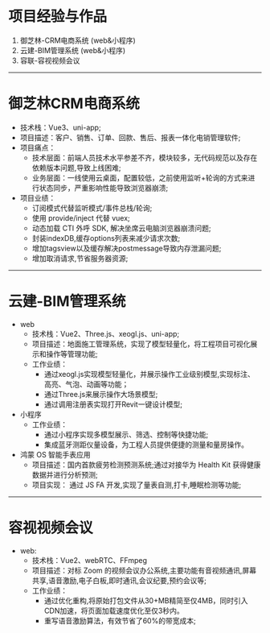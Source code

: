 # 项目经验与作品

<div>
    <ol>
        <li class="rounded cursor-pointer"  hover="bg-white bg-opacity-10" @click="$slidev.nav.go(7)">
            御芝林-CRM电商系统 (web&小程序)
        </li>
        <li class="rounded cursor-pointer"  hover="bg-white bg-opacity-10" @click="$slidev.nav.go(8)">
            云建-BIM管理系统 (web&小程序)
        </li>
        <li class="rounded cursor-pointer" hover="bg-white bg-opacity-10" @click="$slidev.nav.go(9)">
            容联-容视视频会议 
        </li>
    </ol>
</div>

---

# 御芝林CRM电商系统

- 技术栈：Vue3、uni-app;
- 项目描述：客户、销售、订单、回款、售后、报表一体化电销管理软件;
- 项目痛点：
  - 技术层面：前端人员技术水平参差不齐，模块较多，无代码规范以及存在依赖版本问题,导致上线困难;
  - 业务层面：一线使用云桌面，配置较低，之前使用监听+轮询的方式来进行状态同步，严重影响性能导致浏览器崩溃;
- 项目业绩：
  - 订阅模式代替监听模式/事件总栈/轮询;
  - 使用 provide/inject 代替 vuex;
  - 动态加载 CTI 外呼 SDK, 解决坐席云电脑浏览器崩溃问题;
  - 封装indexDB,缓存options列表来减少请求次数;
  - 增加tagsview以及缓存解决postmessage导致内存泄漏问题;
  - 增加取消请求,节省服务器资源;

---

# 云建-BIM管理系统
- web
  - 技术栈：Vue2、Three.js、xeogl.js、uni-app;
  - 项目描述：地面施工管理系统，实现了模型轻量化，将工程项目可视化展示和操作等管理功能;
  - 工作业绩：
    - 通过xeogl.js实现模型轻量化，并展示操作工业级别模型,实现标注、高亮、气泡、动画等功能；
    - 通过Three.js来展示操作大场景模型;
    - 通过调用注册表实现打开Revit一键设计模型;
- 小程序
  - 工作业绩：
    - 通过小程序实现多模型展示、筛选、控制等快捷功能;
    - 集成蓝牙测距仪量设备，为工程人员提供便捷的测量和量房操作。
- 鸿蒙 OS 智能手表应用
  - 项目描述：国内首款疲劳检测预测系统;通过对接华为 Health Kit 获得健康数据并进行分析预测;
  - 项目实现： 通过 JS FA 开发,实现了量表自测,打卡,睡眠检测等功能;
 
---

# 容视视频会议

- web:
  - 技术栈：Vue2、webRTC、FFmpeg
  - 项目描述：对标 Zoom 的视频会议办公系统,主要功能有音视频通讯,屏幕共享,语音激励,电子白板,即时通讯,会议纪要,预约会议等;
  - 工作业绩：
    - 通过优化重构,将原始打包文件从30+MB精简至仅4MB，同时引入CDN加速，将页面加载速度优化至仅3秒内。
    - 重写语音激励算法，有效节省了60%的带宽成本;
